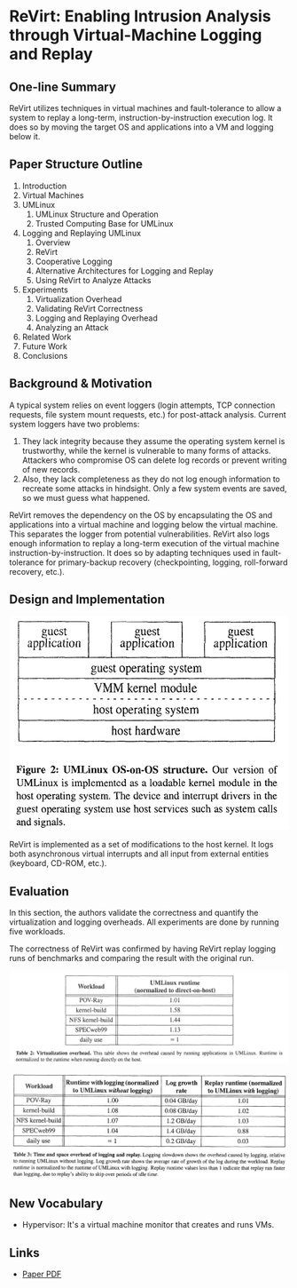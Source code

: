 # ReVirt: Enabling Intrusion Analysis through Virtual-Machine Logging and Replay

## One-line Summary

ReVirt utilizes techniques in virtual machines and fault-tolerance to allow a system to replay a long-term, instruction-by-instruction execution log. It does so by moving the target OS and applications into a VM and logging below it.

## Paper Structure Outline

1. Introduction
2. Virtual Machines
3. UMLinux
   1. UMLinux Structure and Operation
   2. Trusted Computing Base for UMLinux
4. Logging and Replaying UMLinux
   1. Overview
   2. ReVirt
   3. Cooperative Logging
   4. Alternative Architectures for Logging and Replay
   5. Using ReVirt to Analyze Attacks
5. Experiments
   1. Virtualization Overhead
   2. Validating ReVirt Correctness
   3. Logging and Replaying Overhead
   4. Analyzing an Attack
6. Related Work
7. Future Work
8. Conclusions

## Background & Motivation

A typical system relies on event loggers \(login attempts, TCP connection requests, file system mount requests, etc.\) for post-attack analysis. Current system loggers have two problems: 

1. They lack integrity because they assume the operating system kernel is trustworthy, while the kernel is vulnerable to many forms of attacks. Attackers who compromise OS can delete log records or prevent writing of new records.
2.  Also, they lack completeness as they do not log enough information to recreate some attacks in hindsight. Only a few system events are saved, so we must guess what happened.

ReVirt removes the dependency on the OS by encapsulating the OS and applications into a virtual machine and logging below the virtual machine. This separates the logger from potential vulnerabilities. ReVirt also logs enough information to replay a long-term execution of the virtual machine instruction-by-instruction. It does so by adapting techniques used in fault-tolerance for primary-backup recovery \(checkpointing, logging, roll-forward recovery, etc.\).

## Design and Implementation

![The modifications are based on a modified version of UMLinux.](../../.gitbook/assets/screen-shot-2020-12-01-at-2.52.01-pm.png)

ReVirt is implemented as a set of modifications to the host kernel. It logs both asynchronous virtual interrupts and all input from external entities \(keyboard, CD-ROM, etc.\).

## Evaluation

In this section, the authors validate the correctness and quantify the virtualization and logging overheads. All experiments are done by running five workloads.

The correctness of ReVirt was confirmed by having ReVirt replay logging runs of benchmarks and comparing the result with the original run.

![UMLinux adds very little overhead for compute-intensive applications and the overheads are unnoticeable for daily use. The overheads for some applications are higher because they issue more guest kernel calls, each of which must be trapped by the VMM kernel module and reflected back to the guest kernel by sending a signal. Even with a ~60% overhead, it is still comparatively optimal and is a desirable trade-off for security.](../../.gitbook/assets/screen-shot-2020-12-01-at-2.57.22-pm.png)

![The time overhead of logging is small \(8% at most\). The space overhead is low enough so that the logs can be saved over a long period of time at a low cost. The replay runtime is similar to the speed during logging.](../../.gitbook/assets/screen-shot-2020-12-01-at-3.05.26-pm.png)

## New Vocabulary

* Hypervisor: It's a virtual machine monitor that creates and runs VMs.

## Links

* [Paper PDF](https://web.eecs.umich.edu/virtual/papers/dunlap02.pdf)

